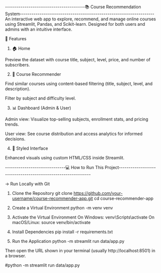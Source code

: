 -----------------------------------------📚 Course Recommendation System---------------------------------------------------------------------
An interactive web app to explore, recommend, and manage online courses using Streamlit, Pandas, and Scikit-learn. Designed for both users and admins with an intuitive interface.


🚀 Features
1) 🏠 Home

Preview the dataset with course title, subject, level, price, and number of subscribers.

2) 🎯 Course Recommender

Find similar courses using content-based filtering (title, subject, level, and description).

Filter by subject and difficulty level.

3) 📊 Dashboard (Admin & User)

Admin view: Visualize top-selling subjects, enrollment stats, and pricing trends.

User view: See course distribution and access analytics for informed decisions.

4) 🎨 Styled Interface

Enhanced visuals using custom HTML/CSS inside Streamlit.

-------------------------------💻 How to Run This Project---------------------------------------------------------------

-> Run Locally with Git

1. Clone the Repository
git clone https://github.com/your-username/course-recommender-app.git
cd course-recommender-app

2. Create a Virtual Environment
python -m venv venv
3. Activate the Virtual Environment
On Windows:
venv\Scripts\activate
On macOS/Linux:
source venv/bin/activate

4. Install Dependencies
pip install -r requirements.txt

5. Run the Application
python -m streamlit run data/app.py 

Then open the URL shown in your terminal (usually http://localhost:8501) in a browser.


#python -m streamlit run data/app.py